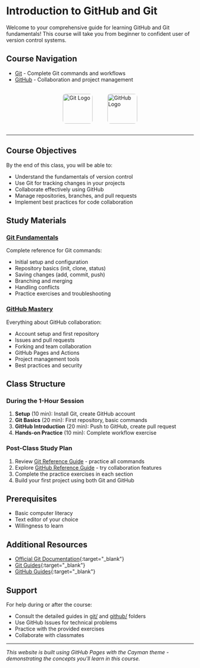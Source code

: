 # Introduction to GitHub and Git

Welcome to your comprehensive guide for learning GitHub and Git fundamentals! This course will take you from beginner to confident user of version control systems.

## Course Navigation
- [Git](git/) - Complete Git commands and workflows
- [GitHub](github/) - Collaboration and project management

<div style="display: flex; justify-content: center; gap: 40px; margin: 30px 0;">
  <a href="git/" style="text-decoration: none;">
    <img src="https://git-scm.com/images/logos/downloads/Git-Icon-1788C.png" alt="Git Logo" width="80" height="80" style="transition: transform 0.3s ease; border-radius: 8px;">
  </a>
  <a href="github/" style="text-decoration: none;">
    <img src="https://github.githubassets.com/images/modules/logos_page/GitHub-Mark.png" alt="GitHub Logo" width="80" height="80" style="transition: transform 0.3s ease; border-radius: 8px;">
  </a>
</div>

---

## Course Objectives

By the end of this class, you will be able to:
- Understand the fundamentals of version control
- Use Git for tracking changes in your projects
- Collaborate effectively using GitHub
- Manage repositories, branches, and pull requests
- Implement best practices for code collaboration

## Study Materials

### [Git Fundamentals](git/)
Complete reference for Git commands:
- Initial setup and configuration
- Repository basics (init, clone, status)
- Saving changes (add, commit, push)
- Branching and merging
- Handling conflicts
- Practice exercises and troubleshooting

### [GitHub Mastery](github/)
Everything about GitHub collaboration:
- Account setup and first repository
- Issues and pull requests
- Forking and team collaboration
- GitHub Pages and Actions
- Project management tools
- Best practices and security

## Class Structure

### During the 1-Hour Session
1. **Setup** (10 min): Install Git, create GitHub account
2. **Git Basics** (20 min): First repository, basic commands
3. **GitHub Introduction** (20 min): Push to GitHub, create pull request
4. **Hands-on Practice** (10 min): Complete workflow exercise

### Post-Class Study Plan
1. Review [Git Reference Guide](git/) - practice all commands
2. Explore [GitHub Reference Guide](github/) - try collaboration features
3. Complete the practice exercises in each section
4. Build your first project using both Git and GitHub

## Prerequisites

- Basic computer literacy
- Text editor of your choice
- Willingness to learn

## Additional Resources

- [Official Git Documentation](https://git-scm.com/doc){:target="_blank"}
- [Git Guides](https://github.com/git-guides){:target="_blank"}
- [GitHub Guides](https://docs.github.com/en/get-started){:target="_blank"}

## Support

For help during or after the course:
- Consult the detailed guides in [git/](git/) and [github/](github/) folders
- Use GitHub Issues for technical problems
- Practice with the provided exercises
- Collaborate with classmates

---

*This website is built using GitHub Pages with the Cayman theme - demonstrating the concepts you'll learn in this course.*
